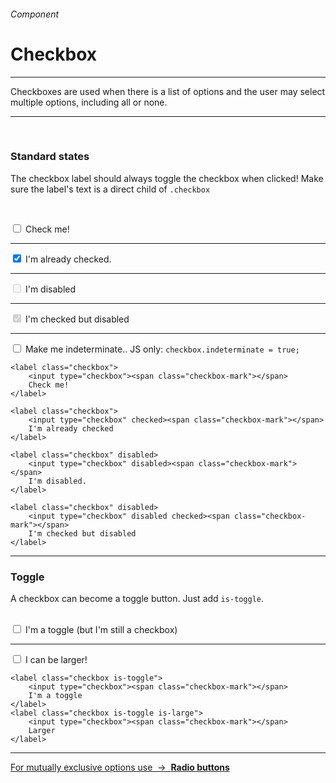 <h6 class="is-uppercase has-text-grey has-text-weight-medium">Component</h6><h1 class="title is-family-secondary">Checkbox</h1>
<hr class="is-visible is-size-3">
<p class="subtitle is-4 is-family-secondary">
    <span class="has-text-weight-semibold">Checkboxes</span> are used when there is a list of options and the user may select multiple options, including all or none.
</p>
<hr class="is-visible is-size-3"><br>

<h3 class="title"><strong>Standard states</strong></h3>

The checkbox label should always toggle the checkbox when clicked! Make sure the label's text is a direct child of `.checkbox`

<br><div class="box has-background-white-bis is-marginless is-large">
    <label class="checkbox">
        <input type="checkbox"><span class="checkbox-mark"></span>
        Check me!
    </label>
    <hr>
    <label class="checkbox" >
        <input type="checkbox" checked><span class="checkbox-mark"></span>
        I'm already checked.
    </label>
    <hr>
    <label class="checkbox" disabled>
        <input type="checkbox" disabled><span class="checkbox-mark"></span>
        I'm disabled
    </label>
    <hr>
    <label class="checkbox" disabled>
        <input type="checkbox" disabled checked><span class="checkbox-mark"></span>
        I'm checked but disabled
    </label>
    <hr>
    <label class="checkbox" onclick="makeIndeterminate(123)">
        <input id="123" type="checkbox"><span class="checkbox-mark"></span>
        Make me indeterminate.. JS only: <code class="is-size-7">checkbox.indeterminate = true;</code>
    </label> 
</div>

    <label class="checkbox">
        <input type="checkbox"><span class="checkbox-mark"></span>
        Check me!
    </label>

    <label class="checkbox">
        <input type="checkbox" checked><span class="checkbox-mark"></span>
        I'm already checked
    </label>

    <label class="checkbox" disabled>
        <input type="checkbox" disabled><span class="checkbox-mark"></span>
        I'm disabled.
    </label>

    <label class="checkbox" disabled>
        <input type="checkbox" disabled checked><span class="checkbox-mark"></span>
        I'm checked but disabled
    </label>
<hr class="is-size-1 is-visible">

<h3 class="title"><strong>Toggle</strong></h3>

A checkbox can become a toggle button. Just add `is-toggle`.<br><br>

<div class="box has-background-white-bis is-marginless is-large">
    <label class="checkbox is-toggle">
        <input type="checkbox"><span class="checkbox-mark"></span>
        I'm a toggle (but I'm still a checkbox)
    </label>
    <hr class="is-visible is-size-4">
    <label class="checkbox is-toggle is-large">
        <input type="checkbox"><span class="checkbox-mark"></span>
        I can be larger!
    </label>
</div>

    <label class="checkbox is-toggle">
        <input type="checkbox"><span class="checkbox-mark"></span>
        I'm a toggle
    </label>
    <label class="checkbox is-toggle is-large">
        <input type="checkbox"><span class="checkbox-mark"></span>
        Larger
    </label>
<hr>

<a href="#/radio" class="box is-well has-text-grey">
    For mutually exclusive options use &nbsp;→&nbsp; <strong class="has-text-primary">Radio buttons</strong>
</a>